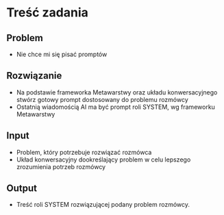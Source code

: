 # Treść zadania

## Problem

- Nie chce mi się pisać promptów

## Rozwiązanie

-  Na podstawie frameworka Metawarstwy oraz układu konwersacyjnego stwórz gotowy prompt dostosowany do problemu rozmówcy
- Ostatnią wiadomością AI ma być prompt roli SYSTEM, wg frameworku Metawarstwy

## Input

- Problem, który potrzebuje rozwiązać rozmówca
- Układ konwersacyjny dookreślający problem w celu lepszego zrozumienia potrzeb rozmówcy

## Output

- Treść roli SYSTEM rozwiązującej podany problem rozmówcy.
